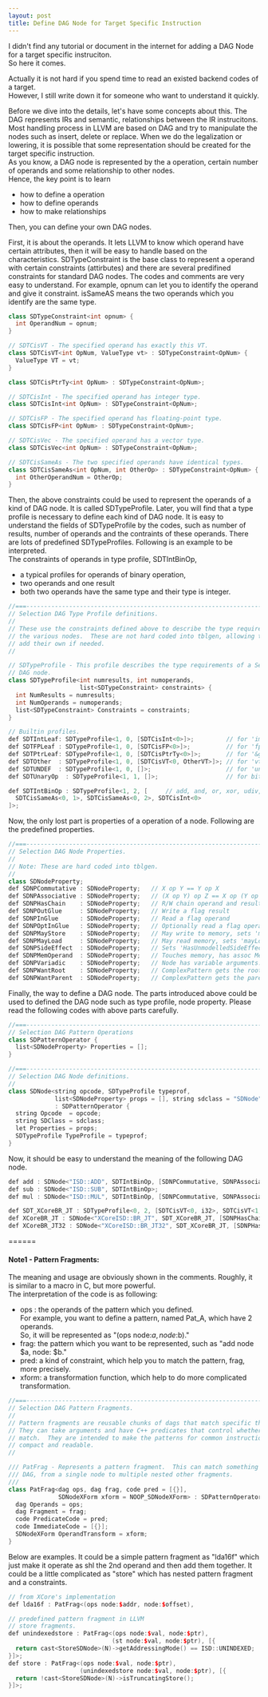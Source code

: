 ```yaml
---
layout: post
title: Define DAG Node for Target Specific Instruction
---
```

I didn't find any tutorial or document in the internet for adding a DAG Node for a target specific instruciton.  
So here it comes.  

Actually it is not hard if you spend time to read an existed backend codes of a target.  
However, I still write down it for someone who want to understand it quickly.  

Before we dive into the details, let's have some concepts about this.
The DAG represents IRs and semantic, relationships between the IR instrucitons.
Most handling process in LLVM are based on DAG and try to manipulate the nodes such as insert, delete or replace.
When we do the legalization or lowering, it is possible that some representation should be created for the target specific instruction.  
As you know, a DAG node is represented by the a operation, certain number of operands and some relationship to other nodes.  
Hence, the key point is to learn   

  * how to define a operation
  * how to define operands
  * how to make relationships  

Then, you can define your own DAG nodes.   

First, it is about the operands.
It lets LLVM to know which operand have certain attributes, then it will be easy to handle based on the characteristics.
SDTypeConstraint is the base class to represent a operand with certain constraints (attirbutes) and 
there are several predifined constraints for standard DAG nodes.
The codes and comments are very easy to understand. 
For example, opnum can let you to identify the operand and give it constraint.
isSameAS means the two operands which you identify are the same type.  

```C++
class SDTypeConstraint<int opnum> {
  int OperandNum = opnum;
}

// SDTCisVT - The specified operand has exactly this VT.
class SDTCisVT<int OpNum, ValueType vt> : SDTypeConstraint<OpNum> {
  ValueType VT = vt;
}

class SDTCisPtrTy<int OpNum> : SDTypeConstraint<OpNum>;

// SDTCisInt - The specified operand has integer type.
class SDTCisInt<int OpNum> : SDTypeConstraint<OpNum>;

// SDTCisFP - The specified operand has floating-point type.
class SDTCisFP<int OpNum> : SDTypeConstraint<OpNum>;

// SDTCisVec - The specified operand has a vector type.
class SDTCisVec<int OpNum> : SDTypeConstraint<OpNum>;

// SDTCisSameAs - The two specified operands have identical types.                                                                                                                   
class SDTCisSameAs<int OpNum, int OtherOp> : SDTypeConstraint<OpNum> {
  int OtherOperandNum = OtherOp;
}
```

Then, the above constraints could be used to represent the operands of a kind of DAG node.
It is called SDTypeProfile. Later, you will find that a type profile is necessary to define each kind of DAG node.
It is easy to understand the fields of SDTypeProfile by the codes, such as number of results, number of operands and the contraints of these operands. 
There are lots of predefined SDTypeProfiles. Following is an example to be interpreted.   
The constraints of operands in type profile, SDTIntBinOp,  

  * a typical profiles for operands of binary operation,
  * two operands and one result
  * both two operands have the same type and their type is integer.  

```C++
//===----------------------------------------------------------------------===//
// Selection DAG Type Profile definitions.
//
// These use the constraints defined above to describe the type requirements of
// the various nodes.  These are not hard coded into tblgen, allowing targets to
// add their own if needed.
//

// SDTypeProfile - This profile describes the type requirements of a Selection
// DAG node.
class SDTypeProfile<int numresults, int numoperands,
                    list<SDTypeConstraint> constraints> {
  int NumResults = numresults;
  int NumOperands = numoperands;
  list<SDTypeConstraint> Constraints = constraints;
}

// Builtin profiles.
def SDTIntLeaf: SDTypeProfile<1, 0, [SDTCisInt<0>]>;         // for 'imm'.
def SDTFPLeaf : SDTypeProfile<1, 0, [SDTCisFP<0>]>;          // for 'fpimm'.
def SDTPtrLeaf: SDTypeProfile<1, 0, [SDTCisPtrTy<0>]>;       // for '&g'.
def SDTOther  : SDTypeProfile<1, 0, [SDTCisVT<0, OtherVT>]>; // for 'vt'.
def SDTUNDEF  : SDTypeProfile<1, 0, []>;                     // for 'undef'.                                                                                                         
def SDTUnaryOp  : SDTypeProfile<1, 1, []>;                   // for bitconvert.

def SDTIntBinOp : SDTypeProfile<1, 2, [     // add, and, or, xor, udiv, etc.
  SDTCisSameAs<0, 1>, SDTCisSameAs<0, 2>, SDTCisInt<0>
]>;
```

Now, the only lost part is properties of a operation of a node.
Following are the predefined properties.   

```C++
//===----------------------------------------------------------------------===//
// Selection DAG Node Properties.
//
// Note: These are hard coded into tblgen.
//
class SDNodeProperty;
def SDNPCommutative : SDNodeProperty;   // X op Y == Y op X
def SDNPAssociative : SDNodeProperty;   // (X op Y) op Z == X op (Y op Z)
def SDNPHasChain    : SDNodeProperty;   // R/W chain operand and result
def SDNPOutGlue     : SDNodeProperty;   // Write a flag result
def SDNPInGlue      : SDNodeProperty;   // Read a flag operand
def SDNPOptInGlue   : SDNodeProperty;   // Optionally read a flag operand
def SDNPMayStore    : SDNodeProperty;   // May write to memory, sets 'mayStore'.
def SDNPMayLoad     : SDNodeProperty;   // May read memory, sets 'mayLoad'.
def SDNPSideEffect  : SDNodeProperty;   // Sets 'HasUnmodelledSideEffects'.
def SDNPMemOperand  : SDNodeProperty;   // Touches memory, has assoc MemOperand
def SDNPVariadic    : SDNodeProperty;   // Node has variable arguments.
def SDNPWantRoot    : SDNodeProperty;   // ComplexPattern gets the root of match
def SDNPWantParent  : SDNodeProperty;   // ComplexPattern gets the parent

```

Finally, the way to define a DAG node. The parts introduced above could be used to defined the DAG node
such as type profile, node property. Please read the following codes with above parts carefully.   

```C++
//===----------------------------------------------------------------------===//
// Selection DAG Pattern Operations
class SDPatternOperator {
  list<SDNodeProperty> Properties = [];
}

//===----------------------------------------------------------------------===//
// Selection DAG Node definitions.
//
class SDNode<string opcode, SDTypeProfile typeprof,
             list<SDNodeProperty> props = [], string sdclass = "SDNode">
             : SDPatternOperator {
  string Opcode  = opcode;
  string SDClass = sdclass;
  let Properties = props;
  SDTypeProfile TypeProfile = typeprof;
}
```

Now, it should be easy to understand the meaning of the following DAG node.  

```C++
def add : SDNode<"ISD::ADD", SDTIntBinOp, [SDNPCommutative, SDNPAssociative]>;
def sub : SDNode<"ISD::SUB", SDTIntBinOp>;
def mul : SDNode<"ISD::MUL", SDTIntBinOp, [SDNPCommutative, SDNPAssociative]>;

def SDT_XCoreBR_JT : SDTypeProfile<0, 2, [SDTCisVT<0, i32>, SDTCisVT<1, i32>]>;
def XCoreBR_JT : SDNode<"XCoreISD::BR_JT", SDT_XCoreBR_JT, [SDNPHasChain]>;
def XCoreBR_JT32 : SDNode<"XCoreISD::BR_JT32", SDT_XCoreBR_JT, [SDNPHasChain]>;
```
======

#### Note1 - Pattern Fragments:  

The meaning and usage are obviously shown in the comments.
Roughly, it is similar to a macro in C, but more powerful.  
The interpretation of the code is as following:  

  * ops : the operands of the pattern which you defined.  
          For example, you want to define a pattern, named Pat_A, which have 2 operands.    
          So, it will be represented as "(ops node:$a, node:$b)."  
  * frag: the pattern which you want to be represented, such as "add node $a, node: $b."  
  * pred: a kind of constraint, which help you to match the pattern, frag, more precisely.  
  * xform: a transformation function, which help to do more complicated transformation.    

```C++
//===----------------------------------------------------------------------===//
// Selection DAG Pattern Fragments.
//
// Pattern fragments are reusable chunks of dags that match specific things.
// They can take arguments and have C++ predicates that control whether they 
// match.  They are intended to make the patterns for common instructions more 
// compact and readable.
//

/// PatFrag - Represents a pattern fragment.  This can match something on the
/// DAG, from a single node to multiple nested other fragments.
///
class PatFrag<dag ops, dag frag, code pred = [{}],
              SDNodeXForm xform = NOOP_SDNodeXForm> : SDPatternOperator {
  dag Operands = ops; 
  dag Fragment = frag;
  code PredicateCode = pred;
  code ImmediateCode = [{}];
  SDNodeXForm OperandTransform = xform;                                                                                                                                              
}
```
Below are examples. It could be a simple pattern fragment as "lda16f" 
which just make it operate as shl the 2nd operand and then add them together. 
It could be a little complicated as "store" which has nested pattern fragment and a constraints.  

```C++
// from XCore's implementation
def lda16f : PatFrag<(ops node:$addr, node:$offset),                                                                                             (add node:$addr, (shl node:$offset, 1))>;

// predefined pattern fragment in LLVM
// store fragments.
def unindexedstore : PatFrag<(ops node:$val, node:$ptr),
                             (st node:$val, node:$ptr), [{
  return cast<StoreSDNode>(N)->getAddressingMode() == ISD::UNINDEXED;
}]>;
def store : PatFrag<(ops node:$val, node:$ptr),
                    (unindexedstore node:$val, node:$ptr), [{
  return !cast<StoreSDNode>(N)->isTruncatingStore();
}]>;
```
